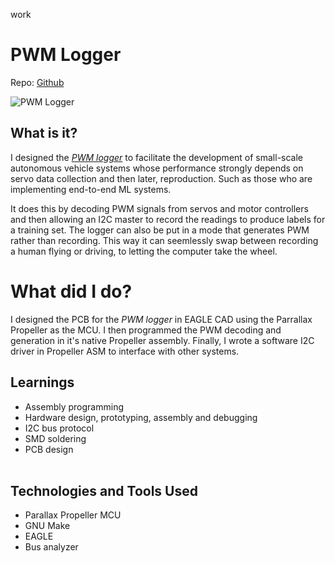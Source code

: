 work
# PWM Logger
Repo: [Github](https://github.com/Protean-Tech/pwm-logger)

![PWM Logger](http://www.protean.io/imgs/logger.jpg)

## What is it?
I designed the [_PWM logger_](http://www.protean.io/product/pwm-logger) to facilitate the development of small-scale autonomous vehicle systems whose performance strongly depends on servo data collection and then later, reproduction. Such as those who are implementing end-to-end ML systems.

It does this by decoding PWM signals from servos and motor controllers and then allowing an I2C master to record the readings to produce labels for a training set. The logger can also be put in a mode that generates PWM rather than recording. This way it can seemlessly swap between recording a human flying or driving, to letting the computer take the wheel.

# What did I do?

I designed the PCB for the _PWM logger_ in EAGLE CAD using the Parrallax Propeller as the MCU. I then programmed the PWM decoding and generation in it's native Propeller assembly. Finally, I wrote a software I2C driver in Propeller ASM to interface with other systems.

## Learnings
* Assembly programming
* Hardware design, prototyping, assembly and debugging
* I2C bus protocol
* SMD soldering
* PCB design
<br/><br/>

## Technologies and Tools Used
* Parallax Propeller MCU
* GNU Make
* EAGLE
* Bus analyzer
